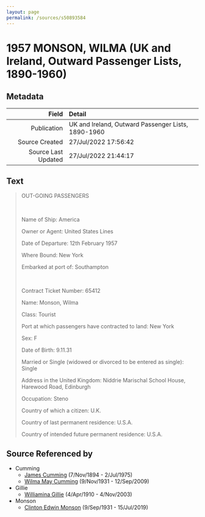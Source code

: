 ```yaml
---
layout: page
permalink: /sources/s50893584
---
```


# 1957 MONSON, WILMA (UK and Ireland, Outward Passenger Lists, 1890-1960)

## Metadata

Field | Detail
---:|:---
Publication | UK and Ireland, Outward Passenger Lists, 1890-1960
Source Created | 27/Jul/2022 17:56:42
Source Last Updated | 27/Jul/2022 21:44:17

## Text

> OUT-GOING PASSENGERS
>
> <br/>
>
> Name of Ship: America
>
> Owner or Agent: United States Lines
>
> Date of Departure: 12th February 1957
>
> Where Bound: New York
>
> Embarked at port of: Southampton
>
> <br/>
>
> Contract Ticket Number: 65412
>
> Name: Monson, Wilma
>
> Class: Tourist
>
> Port at which passengers have contracted to land: New York
>
> Sex: F
>
> Date of Birth: 9.11.31
>
> Married or Single (widowed or divorced to be entered as single): Single
>
> Address in the United Kingdom: Niddrie Marischal School House, Harewood Road, Edinburgh
>
> Occupation: Steno
>
> Country of which a citizen: U.K.
>
> Country of last permanent residence: U.S.A.
>
> Country of intended future permanent residence: U.S.A.
>

## Source Referenced by

* Cumming
  * [James Cumming](../people/@492889@-james-cumming-b1894-11-7-d1975-7-2.md) (7/Nov/1894 - 2/Jul/1975)
  * [Wilma May Cumming](../people/@74680609@-wilma-may-cumming-b1931-11-9-d2009-9-12.md) (9/Nov/1931 - 12/Sep/2009)
* Gillie
  * [Williamina Gillie](../people/@23770336@-williamina-gillie-b1910-4-4-d2003-11-4.md) (4/Apr/1910 - 4/Nov/2003)
* Monson
  * [Clinton Edwin Monson](../people/@24393948@-clinton-edwin-monson-b1931-9-9-d2019-7-15.md) (9/Sep/1931 - 15/Jul/2019)
